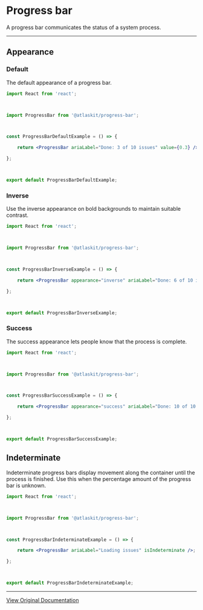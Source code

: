 # Progress bar

A progress bar communicates the status of a system process.

---

## Appearance

### Default

The default appearance of a progress bar. 

```jsx
import React from 'react';



import ProgressBar from '@atlaskit/progress-bar';



const ProgressBarDefaultExample = () => {

	return <ProgressBar ariaLabel="Done: 3 of 10 issues" value={0.3} />;

};



export default ProgressBarDefaultExample;
```

### Inverse

Use the inverse appearance on bold backgrounds to maintain suitable contrast. 

```jsx
import React from 'react';



import ProgressBar from '@atlaskit/progress-bar';



const ProgressBarInverseExample = () => {

	return <ProgressBar appearance="inverse" ariaLabel="Done: 6 of 10 issues" value={0.6} />;

};



export default ProgressBarInverseExample;
```

### Success

The success appearance lets people know that the process is complete. 

```jsx
import React from 'react';



import ProgressBar from '@atlaskit/progress-bar';



const ProgressBarSuccessExample = () => {

	return <ProgressBar appearance="success" ariaLabel="Done: 10 of 10 issues" value={1} />;

};



export default ProgressBarSuccessExample;
```

## Indeterminate

Indeterminate progress bars display movement along the container until the process is finished. Use this when the percentage amount of the progress bar is unknown. 

```jsx
import React from 'react';



import ProgressBar from '@atlaskit/progress-bar';



const ProgressBarIndeterminateExample = () => {

	return <ProgressBar ariaLabel="Loading issues" isIndeterminate />;

};



export default ProgressBarIndeterminateExample;
```

---

[View Original Documentation](https://atlassian.design/components/progress-bar/examples)

